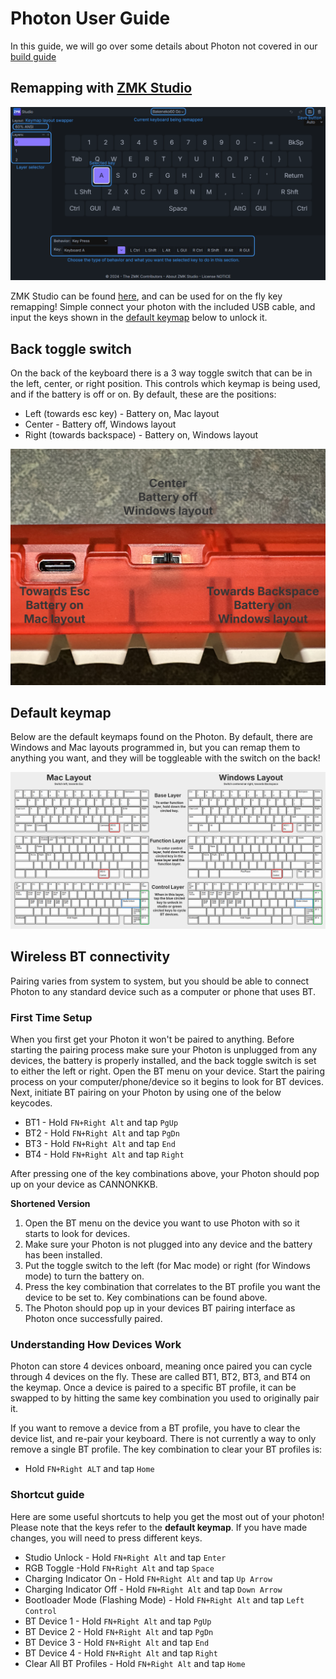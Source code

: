 # Photon User Guide
In this guide, we will go over some details about Photon not covered in our [build guide](/photon-build-guide)

## Remapping with [ZMK Studio](https://zmk.studio/)

![](images/photon/studio-at-a-glance.png)

ZMK Studio can be found [here](https://zmk.studio/), and can be used for on the fly key remapping! Simple connect your photon with the included USB cable, and input the keys shown in the [default keymap](images/photon/photon-KLE-labeled-split.png) below to unlock it.

## Back toggle switch
On the back of the keyboard there is a 3 way toggle switch that can be in the left, center, or right position. This controls which keymap is being used, and if the battery is off or on. By default, these are the positions:

 - Left (towards esc key) - Battery on, Mac layout
 - Center - Battery off, Windows layout
 - Right (towards backspace) - Battery on, Windows layout

![](images/photon/toggle-switch-label.png)

## Default keymap
Below are the default keymaps found on the Photon. By default, there are Windows and Mac layouts programmed in, but you can remap them to anything you want, and they will be toggleable with the switch on the back!

[ ![Photon default keymap](images/photon/photon-KLE-labeled-split.png)](images/photon/photon-KLE-labeled-split.png)

## Wireless BT connectivity
Pairing varies from system to system, but you should be able to connect Photon to any standard device such as a computer or phone that uses BT.

### First Time Setup
When you first get your Photon it won't be paired to anything. Before starting the pairing process make sure your Photon is unplugged from any devices, the battery is properly installed, and the back toggle switch is set to either the left or right. Open the BT menu on your device. Start the pairing process on your computer/phone/device so it begins to look for BT devices. Next, initiate BT pairing on your Photon by using one of the below keycodes.

 - BT1 - Hold `FN+Right Alt` and tap `PgUp`
 - BT2 - Hold `FN+Right Alt` and tap `PgDn`
 - BT3 - Hold `FN+Right Alt` and tap `End`
 - BT4 - Hold `FN+Right Alt` and tap `Right`

After pressing one of the key combinations above, your Photon should pop up on your device as CANNONKKB.

**Shortened Version**

 1. Open the BT menu on the device you want to use Photon with so it starts to look for devices.
 2. Make sure your Photon is not plugged into any device and the battery has been installed.
 3. Put the toggle switch to the left (for Mac mode) or right (for Windows mode) to turn the battery on.
 4. Press the key combination that correlates to the BT profile you want the device to be set to. Key combinations can be found above.
 5. The Photon should pop up in your devices BT pairing interface as Photon once successfully paired.

### Understanding How Devices Work
Photon can store 4 devices onboard, meaning once paired you can cycle through 4 devices on the fly. These are called BT1, BT2, BT3, and BT4 on the keymap. Once a device is paired to a specific BT profile, it can be swapped to by hitting the same key combination you used to originally pair it.

If you want to remove a device from a BT profile, you have to clear the device list, and re-pair your keyboard. There is not currently a way to only remove a single BT profile. The key combination to clear your BT profiles is:

 - Hold `FN+Right ALT` and tap `Home`

### Shortcut guide
Here are some useful shortcuts to help you get the most out of your photon! Please note that the keys refer to the **default keymap**. If you have made changes, you will need to press different keys.

- Studio Unlock - Hold `FN+Right Alt` and tap `Enter`
- RGB Toggle -Hold `FN+Right Alt` and tap `Space`
- Charging Indicator On - Hold `FN+Right Alt` and tap `Up Arrow`
- Charging Indicator Off - Hold `FN+Right Alt` and tap `Down Arrow`
- Bootloader Mode (Flashing Mode) - Hold `FN+Right Alt` and tap `Left Control`
- BT Device 1 - Hold `FN+Right Alt` and tap `PgUp`
- BT Device 2 - Hold `FN+Right Alt` and tap `PgDn`
- BT Device 3 - Hold `FN+Right Alt` and tap `End`
- BT Device 4 - Hold `FN+Right Alt` and tap `Right`
- Clear All BT Profiles - Hold `FN+Right Alt` and tap `Home`
